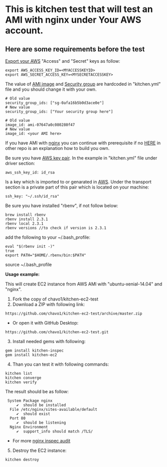 

# This is kitchen test that will test an AMI with nginx under Your AWS account.


## Here are some requirements before the test

[Export your AWS](https://docs.aws.amazon.com/cli/latest/userguide/cli-environment.html) "Access" and "Secret" keys as follow:
```
export AWS_ACCESS_KEY_ID=<MYACCESSKEYID>
export AWS_SECRET_ACCESS_KEY=<MYSECRETACCESSKEY>
```

The value of [AMI image](https://docs.aws.amazon.com/AWSEC2/latest/UserGuide/AMIs.html) and [Security group](https://docs.aws.amazon.com/AWSEC2/latest/UserGuide/using-network-security.html) are hardcoded in "kitchen.yml" file and you should change it with your own.
```
# Old value
security_group_ids: ["sg-0afa16b5b0d3ace0e"]
# New value
security_group_ids: ["Your security group here"]

# Old value
image_id: ami-07647a0c080280f47
# New value
image_id: <your AMI here>

```
If you have AMI with [nginx](https://www.nginx.com/) you can continue with prerequisite if no [HERE](https://github.com/chavo1/ami-nginx) in other repo is an explanation how to build you own.



Be sure you have [AWS key pair](https://docs.aws.amazon.com/AWSEC2/latest/UserGuide/ec2-key-pairs.html). 
In the example in "kitchen.yml" file under driver section:

```
aws_ssh_key_id: id_rsa
```
Is a key which is imported to or genarated in [AWS](https://docs.aws.amazon.com/AWSEC2/latest/UserGuide/ec2-key-pairs.html). Under the transport section is a private part of this pair which is located on your machine:
```
ssh_key: "~/.ssh/id_rsa"
```
Be sure you have installed "rbenv", if not follow below:
```
brew install rbenv
rbenv install 2.3.1
rbenv local 2.3.1
rbenv versions //to check if version is 2.3.1
```
add the following to your ~/.bash_profile:

```
eval "$(rbenv init -)"
true
export PATH="$HOME/.rbenv/bin:$PATH"
```

source ~/.bash_profile

**Usage example:**

This will create EC2 instance from AWS AMI  with "ubuntu-xenial-14.04" and "nginx".

1.  Fork the copy of chavo1/kitchen-ec2-test
2.  Download a ZIP with following link:
```
https://github.com/chavo1/kitchen-ec2-test/archive/master.zip
```
 - Or open it with GitHub Desktop:
```
https://github.com/chavo1/kitchen-ec2-test.git
```
3. Install needed gems with following:
```
gem install kitchen-inspec
gem install kitchen-ec2
```
4. Than you can test it with following commands:

```
kitchen list
kitchen converge
kitchen verify
```
The result should be as follow:

```
 System Package nginx
     ✔  should be installed
  File /etc/nginx/sites-available/default
     ✔  should exist
  Port 80
     ✔  should be listening
  Nginx Environment
     ✔  support_info should match /TLS/
```

 - For more [nginx inspec audit](https://www.inspec.io/docs/reference/resources/nginx/)

5. Destroy the EC2 instance:
```
kitchen destroy
```
